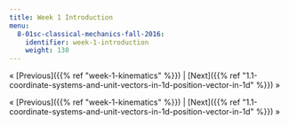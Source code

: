 ```yaml
---
title: Week 1 Introduction
menu:
  8-01sc-classical-mechanics-fall-2016:
    identifier: week-1-introduction
    weight: 130
---
```

« [Previous]({{% ref "week-1-kinematics" %}}) | [Next]({{% ref "1.1-coordinate-systems-and-unit-vectors-in-1d-position-vector-in-1d" %}}) »

« [Previous]({{% ref "week-1-kinematics" %}}) | [Next]({{% ref "1.1-coordinate-systems-and-unit-vectors-in-1d-position-vector-in-1d" %}}) »